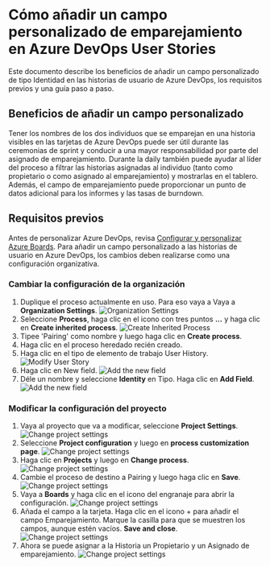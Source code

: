 # Cómo añadir un campo personalizado de emparejamiento en Azure DevOps User Stories

Este documento describe los beneficios de añadir un campo personalizado de tipo Identidad en las historias de usuario de Azure DevOps, los requisitos previos y una guía paso a paso.

## Beneficios de añadir un campo personalizado

Tener los nombres de los dos individuos que se emparejan en una historia visibles en las tarjetas de Azure DevOps puede ser útil durante las ceremonias de sprint y conducir a una mayor responsabilidad por parte del asignado de emparejamiento. Durante la daily también puede ayudar al líder del proceso a filtrar las historias asignadas al individuo (tanto como propietario o como asignado al emparejamiento) y mostrarlas en el tablero. Además, el campo de emparejamiento puede proporcionar un punto de datos adicional para los informes y las tasas de burndown.

## Requisitos previos

Antes de personalizar Azure DevOps, revisa [Configurar y personalizar Azure Boards](https://docs.microsoft.com/en-us/azure/devops/boards/configure-customize?view=azure-devops&tabs=agile-process).
Para añadir un campo personalizado a las historias de usuario en Azure DevOps, los cambios deben realizarse como una configuración organizativa.

### Cambiar la configuración de la organización

1. Duplique el proceso actualmente en uso. Para eso vaya a Vaya a **Organization Settings**.
   ![Organization Settings](./img/azure-devops-organization-settings.png)
2. Seleccione **Process**, haga clic en el icono con tres puntos **...** y haga clic en **Create inherited process**.
   ![Create Inherited Process](./img/azure-devops-create-inherited-process.png)
3. Tipee 'Pairing' como nombre y luego haga clic en **Create process**.
4. Haga clic en el proceso heredado recién creado.
5. Haga clic en el tipo de elemento de trabajo User History.
   ![Modify User Story](./img/azure-devops-user-story-process.png)
6. Haga clic en New field.
   ![Add the new field](./img/azure-devops-new-field.png)
7. Déle un nombre y seleccione **Identity** en Tipo. Haga clic en **Add Field**.
   ![Add the new field](./img/azure-devops-add-field-to-user-story.png)

### Modificar la configuración del proyecto

1. Vaya al proyecto que va a modificar, seleccione **Project Settings**.
   ![Change project settings](./img/azure-devops-project-settings.png)
2. Seleccione **Project configuration** y luego en **process customization page**.
   ![Change project settings](./img/azure-devops-process-customization.png)
3. Haga clic en **Projects** y luego en **Change process**.
   ![Change project settings](./img/azure-devops-change-process.png)
4. Cambie el proceso de destino a Pairing y luego haga clic en **Save**.
   ![Change project settings](./img/azure-devops-change-project-process.png)
5. Vaya a **Boards** y haga clic en el icono del engranaje para abrir la configuración.
   ![Change project settings](./img/azure-devops-board-settings.png)
6. Añada el campo a la tarjeta. Haga clic en el icono + para añadir el campo Emparejamiento. Marque la casilla para que se muestren los campos, aunque estén vacíos. **Save and close**.
   ![Change project settings](./img/azure-devops-add-field-to-card.png)
7. Ahora se puede asignar a la Historia un Propietario y un Asignado de emparejamiento.
   ![Change project settings](./img/azure-devops-pairing-field.png)
